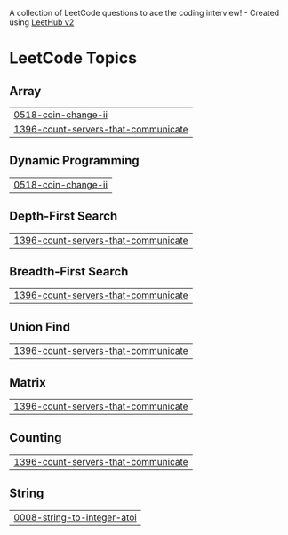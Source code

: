 A collection of LeetCode questions to ace the coding interview! - Created using [LeetHub v2](https://github.com/arunbhardwaj/LeetHub-2.0)
<!---LeetCode Topics Start-->
# LeetCode Topics
## Array
|  |
| ------- |
| [0518-coin-change-ii](https://github.com/saikiranrenikunta007/LeetCode/tree/master/0518-coin-change-ii) |
| [1396-count-servers-that-communicate](https://github.com/saikiranrenikunta007/LeetCode/tree/master/1396-count-servers-that-communicate) |
## Dynamic Programming
|  |
| ------- |
| [0518-coin-change-ii](https://github.com/saikiranrenikunta007/LeetCode/tree/master/0518-coin-change-ii) |
## Depth-First Search
|  |
| ------- |
| [1396-count-servers-that-communicate](https://github.com/saikiranrenikunta007/LeetCode/tree/master/1396-count-servers-that-communicate) |
## Breadth-First Search
|  |
| ------- |
| [1396-count-servers-that-communicate](https://github.com/saikiranrenikunta007/LeetCode/tree/master/1396-count-servers-that-communicate) |
## Union Find
|  |
| ------- |
| [1396-count-servers-that-communicate](https://github.com/saikiranrenikunta007/LeetCode/tree/master/1396-count-servers-that-communicate) |
## Matrix
|  |
| ------- |
| [1396-count-servers-that-communicate](https://github.com/saikiranrenikunta007/LeetCode/tree/master/1396-count-servers-that-communicate) |
## Counting
|  |
| ------- |
| [1396-count-servers-that-communicate](https://github.com/saikiranrenikunta007/LeetCode/tree/master/1396-count-servers-that-communicate) |
## String
|  |
| ------- |
| [0008-string-to-integer-atoi](https://github.com/saikiranrenikunta007/LeetCode/tree/master/0008-string-to-integer-atoi) |
<!---LeetCode Topics End-->